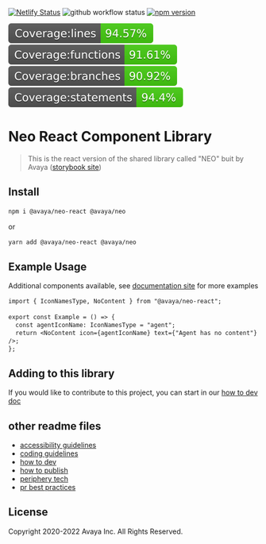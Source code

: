 [![Netlify Status](https://api.netlify.com/api/v1/badges/d59de19f-79ec-4c57-8282-cd07357a66cc/deploy-status)](https://app.netlify.com/sites/neo-library-react-storybook/deploys)
![github workflow status](https://github.com/avaya-dux/neo-library-react/actions/workflows/run-yarn.yml/badge.svg)
[![npm version](https://badge.fury.io/js/@avaya%2Fneo-react.svg)](https://badge.fury.io/js/@avaya%2Fneo-react)

![Coverage lines](https://github.com/avaya-dux/neo-library-react/blob/main/badges/badge-lines.svg)
![Coverage functions](https://github.com/avaya-dux/neo-library-react/blob/main/badges/badge-functions.svg)
![Coverage branches](https://github.com/avaya-dux/neo-library-react/blob/main/badges/badge-branches.svg)
![Coverage statements](https://github.com/avaya-dux/neo-library-react/blob/main/badges/badge-statements.svg)

# Neo React Component Library

> This is the react version of the shared library called "NEO" buit by Avaya ([storybook site](https://neo-library-react-storybook.netlify.app/))

## Install

```bash
npm i @avaya/neo-react @avaya/neo
```

or

```bash
yarn add @avaya/neo-react @avaya/neo
```

## Example Usage

Additional components available, see [documentation site](https://design.avayacloud.com/components/web) for more examples

```tsx
import { IconNamesType, NoContent } from "@avaya/neo-react";

export const Example = () => {
  const agentIconName: IconNamesType = "agent";
  return <NoContent icon={agentIconName} text={"Agent has no content"} />;
};
```

## Adding to this library

If you would like to contribute to this project, you can start in our [how to dev doc](https://github.com/avaya-dux/neo-library-react/blob/main/readmes/how-to-dev.md)

## other readme files

- [accessibility guidelines](https://github.com/avaya-dux/neo-library-react/blob/main/readmes/accessibility-guidelines.md)
- [coding guidelines](https://github.com/avaya-dux/neo-library-react/blob/main/readmes/coding-guidelines.md)
- [how to dev](https://github.com/avaya-dux/neo-library-react/blob/main/readmes/how-to-dev.md)
- [how to publish](https://github.com/avaya-dux/neo-library-react/blob/main/readmes/how-to-publish.md)
- [periphery tech](https://github.com/avaya-dux/neo-library-react/blob/main/readmes/periphery-tech.md)
- [pr best practices](https://github.com/avaya-dux/neo-library-react/blob/main/readmes/pr-best-practices.md)


## License

Copyright 2020-2022 Avaya Inc. All Rights Reserved.
